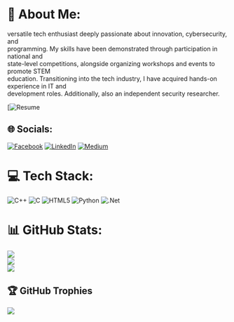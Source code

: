 # 💫 About Me:
versatile tech enthusiast deeply passionate about innovation, cybersecurity, and<br>programming. My skills have been demonstrated through participation in national and<br>state-level competitions, alongside organizing workshops and events to promote STEM<br>education. Transitioning into the tech industry, I have acquired hands-on experience in IT and<br>development roles. Additionally, also an independent security researcher.

[![Resume](https://docs.google.com/document/d/12cav0uvU_rXUbdXdTnGw4haoy2zIXP2XfUntYW59s4g/edit#heading=h.5rf9wr4r3no2)


## 🌐 Socials:
[![Facebook](https://img.shields.io/badge/Facebook-%231877F2.svg?logo=Facebook&logoColor=white)](https://facebook.com/mahrajanhok) [![LinkedIn](https://img.shields.io/badge/LinkedIn-%230077B5.svg?logo=linkedin&logoColor=white)](https://linkedin.com/in/noobsixt9) [![Medium](https://img.shields.io/badge/Medium-12100E?logo=medium&logoColor=white)](https://medium.com/@noobsixt9.medium.com) 

# 💻 Tech Stack:
![C++](https://img.shields.io/badge/c++-%2300599C.svg?style=for-the-badge&logo=c%2B%2B&logoColor=white) ![C](https://img.shields.io/badge/c-%2300599C.svg?style=for-the-badge&logo=c&logoColor=white) ![HTML5](https://img.shields.io/badge/html5-%23E34F26.svg?style=for-the-badge&logo=html5&logoColor=white) ![Python](https://img.shields.io/badge/python-3670A0?style=for-the-badge&logo=python&logoColor=ffdd54) ![.Net](https://img.shields.io/badge/.NET-5C2D91?style=for-the-badge&logo=.net&logoColor=white)
# 📊 GitHub Stats:
![](https://github-readme-stats.vercel.app/api?username=noobsixt9&theme=dark&hide_border=false&include_all_commits=false&count_private=false)<br/>
![](https://github-readme-streak-stats.herokuapp.com/?user=noobsixt9&theme=dark&hide_border=false)<br/>
![](https://github-readme-stats.vercel.app/api/top-langs/?username=noobsixt9&theme=dark&hide_border=false&include_all_commits=false&count_private=false&layout=compact)

## 🏆 GitHub Trophies
![](https://github-profile-trophy.vercel.app/?username=noobsixt9&theme=radical&no-frame=false&no-bg=true&margin-w=4)
